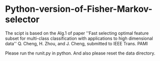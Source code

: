 # Python-version-of-Fisher-Markov-selector
The scipt is based on the Alg.1 of paper ''Fast selecting optimal feature subset for multi-class classification
with applications to high dimensional data'' Q. Cheng, H. Zhou, and J. Cheng, submitted to IEEE Trans. PAMI

Please run the runit.py in python. And also please reset the data directory.
